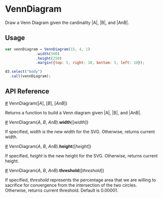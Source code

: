 # VennDiagram

Draw a Venn Diagram given the cardinality |A|, |B|, and |AnB|.

## Usage

```js
var vennDiagram = VennDiagram(15, 4, 1)
              .width(500)
              .height(250)
              .margin({top: 5, right: 10, bottom: 5, left: 10});

d3.select("body")
  .call(vennDiagram);
```

## API Reference

<a href="#venndiagram" name="venndiagram">#</a> VennDiagram([<i>A</i>], [<i>B</i>], [<i>AnB</i>])

Returns a function to build a Venn diagram given |A|, |B|, and |AnB|.

<a href="#width" name="width">#</a> VennDiagram(<i>A</i>, <i>B</i>, <i>AnB</i>).<b>width</b>([<i>width</i>])

If specified, <i>width</i> is the new width for the SVG. Otherwise, returns current width.

<a href="#height" name="height">#</a> VennDiagram(<i>A</i>, <i>B</i>, <i>AnB</i>).<b>height</b>([<i>height</i>])

If specified, <i>height</i> is the new height for the SVG. Otherwise, returns current height.

<a href="#threshold" name="threshold">#</a> VennDiagram(<i>A</i>, <i>B</i>, <i>AnB</i>).<b>threshold</b>([<i>threshold</i>])

If specified, <i>threshold</i> represents the percentage area that we are willing to sacrifice 
for convergence from the intersection of the two circles. Otherwise, returns current threshold. Default is 0.00001.